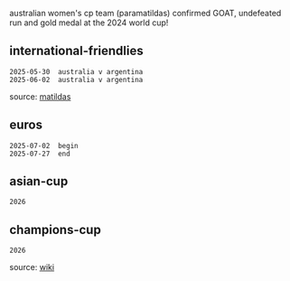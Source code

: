 australian women's cp team (paramatildas) confirmed GOAT, undefeated run and gold medal at the 2024 world cup!  

## international-friendlies  
~~~~~~
2025-05-30  australia v argentina
2025-06-02  australia v argentina
~~~~~~

source: [matildas](https://www.matildas.com.au/fixtures#!/t6231)  

## euros
~~~~~~
2025-07-02  begin
2025-07-27  end
~~~~~~

## asian-cup
~~~~~~
2026
~~~~~~

## champions-cup
~~~~~~
2026
~~~~~~

source: [wiki](https://en.wikipedia.org/wiki/FIFA_Women%27s_Champions_Cup)
